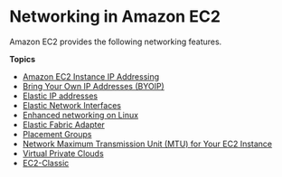 # Networking in Amazon EC2<a name="ec2-networking"></a>

Amazon EC2 provides the following networking features\.

**Topics**
+ [Amazon EC2 Instance IP Addressing](using-instance-addressing.md)
+ [Bring Your Own IP Addresses \(BYOIP\)](ec2-byoip.md)
+ [Elastic IP addresses](elastic-ip-addresses-eip.md)
+ [Elastic Network Interfaces](using-eni.md)
+ [Enhanced networking on Linux](enhanced-networking.md)
+ [Elastic Fabric Adapter](efa.md)
+ [Placement Groups](placement-groups.md)
+ [Network Maximum Transmission Unit \(MTU\) for Your EC2 Instance](network_mtu.md)
+ [Virtual Private Clouds](using-vpc.md)
+ [EC2\-Classic](ec2-classic-platform.md)
